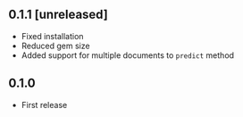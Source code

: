 ## 0.1.1 [unreleased]

- Fixed installation
- Reduced gem size
- Added support for multiple documents to `predict` method

## 0.1.0

- First release
